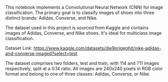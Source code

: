 This notebook implements a Convolutional Neural Network (CNN) for image classification. The primary goal is to classify images of shoes into three distinct brands: Adidas, Converse, and Nike.

The dataset used in this project is sourced from Kaggle and contains images of Adidas, Converse, and Nike shoes. It's ideal for multiclass image classification.

Dataset Link: https://www.kaggle.com/datasets/die9origephit/nike-adidas-and-converse-imaged?select=test

The dataset comprises two folders, test and train, with 114 and 711 images respectively, split at a 0.14 ratio. All images are 240x240 pixels in RGB color format and belong to one of three classes: Adidas, Converse, or Nike.

